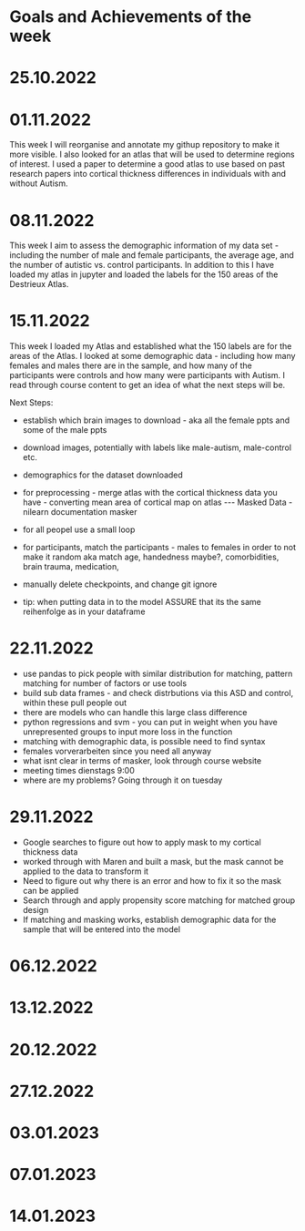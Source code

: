  # Goals and Achievements of the week 


# 25.10.2022


# 01.11.2022
This week I will reorganise and annotate my githup repository to make it more visible. I also looked for an atlas that will be used to determine regions of interest. I used a paper to determine a good atlas to use based on past research papers into cortical thickness differences in individuals with and without Autism. 

# 08.11.2022
This week I aim to assess the demographic information of my data set - including the number of male and female participants, the average age, and the number of autistic vs. control participants. In addition to this I have loaded my atlas in jupyter and loaded the labels for the 150 areas of the Destrieux Atlas. 

# 15.11.2022
 This week I loaded my Atlas and established what the 150 labels are for the areas of the Atlas. I looked at some demographic data - including how many females and males there are in the sample, and how many of the participants were controls and how many were participants with Autism. I read through course content to get an idea of what the next steps will be. 

 Next Steps:
 - establish which brain images to download - aka all the female ppts and some of the male ppts
 - download images, potentially with labels like male-autism, male-control etc. 
 - demographics for the dataset downloaded

 -  for preprocessing - merge atlas with the cortical thickness data you have - converting mean area of cortical map on atlas
 --- Masked Data - nilearn documentation masker 
 - for all peopel use a small loop 

 - for participants, match the participants - males to females in order to not make it random
 aka match age, handedness maybe?, comorbidities, brain trauma, medication, 
 - manually delete checkpoints, and change git ignore

 - tip: when putting data in to the model ASSURE that its the same reihenfolge as in your dataframe

# 22.11.2022
- use pandas to pick people with similar distribution for matching, pattern matching for number of factors or use tools
- build sub data frames - and check distrbutions via this ASD and control, within these pull people out
- there are models who can handle this large class difference 
- python regressions and svm - you can put in weight when you have unrepresented groups to input more loss in the function 
- matching with demographic data, is possible need to find syntax 
- females vorverarbeiten since you need all anyway
- what isnt clear in terms of masker, look through course website 
- meeting times dienstags 9:00 
- where are my problems? Going through it on tuesday 


# 29.11.2022
- Google searches to figure out how to apply mask to my cortical thickness data
- worked through with Maren and built a mask, but the mask cannot be applied to the data to transform it
- Need to figure out why there is an error and how to fix it so the mask can be applied
- Search through and apply propensity score matching for matched group design 
- If matching and masking works, establish demographic data for the sample that will be entered into the model 


# 06.12.2022

# 13.12.2022

# 20.12.2022

# 27.12.2022

# 03.01.2023

# 07.01.2023

# 14.01.2023


